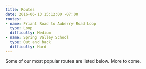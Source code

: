 ```yaml
---
title: Routes
date: 2016-06-13 15:12:00 -07:00
routes:
- name: Friant Road to Auberry Road Loop
  type: Loop
  difficulty: Medium
- name: Spring Valley School
  type: Out and back
  difficulty: Hard
---
```


Some of our most popular routes are listed below. More to come.